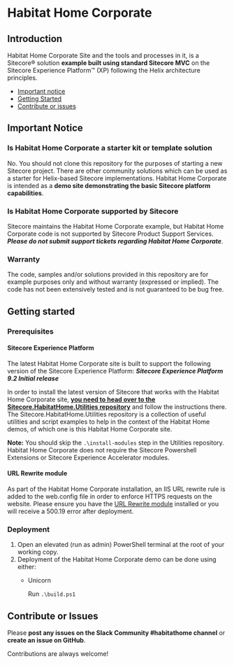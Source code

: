 # Habitat Home Corporate

## Introduction

Habitat Home Corporate Site and the tools and processes in it, is a Sitecore&reg; solution **example built using standard Sitecore MVC** on the Sitecore Experience Platform&trade; (XP) following the Helix architecture principles.

- [Important notice](#important-notice)
- [Getting Started](#getting-started)
- [Contribute or issues](#contribute-or-issues)

## Important Notice

### Is Habitat Home Corporate a starter kit or template solution

No. You should not clone this repository for the purposes of starting a new Sitecore project. There are other community solutions which can be used as a starter for Helix-based Sitecore implementations. Habitat Home Corporate is intended as a **demo site demonstrating the basic Sitecore platform capabilities**.

### Is Habitat Home Corporate supported by Sitecore

Sitecore maintains the Habitat Home Corporate example, but Habitat Home Corporate code is not supported by Sitecore Product Support Services. ***Please do not submit support tickets regarding Habitat Home Corporate***.

### Warranty

The code, samples and/or solutions provided in this repository are for example purposes only and without warranty (expressed or implied). The code has not been extensively tested and is not guaranteed to be bug free.

## Getting started

### Prerequisites

#### Sitecore Experience Platform

The latest Habitat Home Corporate site is built to support the following version of the Sitecore Experience Platform: ***Sitecore Experience Platform 9.2 Initial release***

In order to install the latest version of Sitecore that works with the Habitat Home Corporate site, **[you need to head over to the Sitecore.HabitatHome.Utilities repository](https://github.com/Sitecore/Sitecore.HabitatHome.Utilities)** and follow the instructions there. The Sitecore.HabitatHome.Utilities repository is a collection of useful utilities and script examples to help in the context of the Habitat Home demos, of which one is this Habitat Home Corporate site.

**Note:** You should skip the `.\install-modules` step in the Utilities repository. Habitat Home Corporate does not require the Sitecore Powershell Extensions or Sitecore Experience Accelerator modules.

#### URL Rewrite module

As part of the Habitat Home Corporate installation, an IIS URL rewrite rule is added to the web.config file in order to enforce HTTPS requests on the website. Please ensure you have the [URL Rewrite module](https://www.iis.net/downloads/microsoft/url-rewrite) installed or you will receive a 500.19 error after deployment.

### Deployment

1. Open an elevated (run as admin) PowerShell terminal at the root of your working copy.
2. Deployment of the Habitat Home Corporate demo can be done using either:
    - Unicorn

      Run `.\build.ps1`

## Contribute or Issues

Please **post any issues on the Slack Community #habitathome channel** or **create an issue on GitHub**.

Contributions are always welcome!
